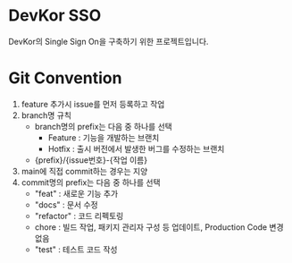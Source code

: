 # DevKor SSO
DevKor의 Single Sign On을 구축하기 위한 프로젝트입니다.

# Git Convention
1. feature 추가시 issue를 먼저 등록하고 작업
2. branch명 규칙
   * branch명의 prefix는 다음 중 하나를 선택
     * Feature : 기능을 개발하는 브랜치
     * Hotfix : 출시 버전에서 발생한 버그를 수정하는 브랜치
   * {prefix}/{issue번호}-{작업 이름}
3. main에 직접 commit하는 경우는 지양
4. commit명의 prefix는 다음 중 하나를 선택
   * "feat" : 새로운 기능 추가
   * "docs" : 문서 수정
   * "refactor" : 코드 리펙토링
   * chore : 빌드 작업, 패키지 관리자 구성 등 업데이트, Production Code 변경 없음
   * "test" : 테스트 코드 작성